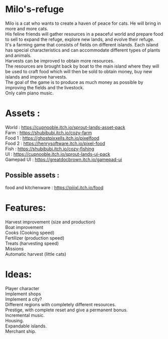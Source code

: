 # Milo's-refuge

Milo is a cat who wants to create a haven of peace for cats. He will bring in more and more cats.  
His feline friends will gather resources in a peaceful world and prepare food to sell to expand the refuge, explore new lands, and evolve their refuge.  
It's a farming game that consists of fields on different islands. Each island has special characteristics and can accommodate different types of plants and animals.   
Harvests can be improved to obtain more resources.  
The resources are brought back by boat to the main island where they will be used to craft food which will then be sold to obtain money, buy new islands and improve harvests.  
The goal of the game is to produce as much money as possible by improving the fields and the livestock.  
Only calm piano music.  

# Assets :

World : https://cupnooble.itch.io/sprout-lands-asset-pack  
Farm : https://shubibubi.itch.io/cozy-farm  
Food 1 : https://ghostpixxells.itch.io/pixelfood  
Food 2 : https://henrysoftware.itch.io/pixel-food  
Fish : https://shubibubi.itch.io/cozy-fishing  
UI : https://cupnooble.itch.io/sprout-lands-ui-pack  
Gamepad UI : https://greatdocbrown.itch.io/gamepad-ui  

## Possible assets :

food and kitchenware : https://piiixl.itch.io/food

# Features:  

Harvest improvement (size and production)   
Boat improvement  
Cooks (Cooking speed)   
Fertilizer (production speed)   
Treats (harvesting speed)  
Missions  
Automatic harvest (little cats)  

# Ideas:   

Player character  
Implement shops  
Implement a city?  
Different regions with completely different resources.  
Prestige, with complete reset and give a permanent bonus.  
Incremental music.  
Housing.  
Expandable islands.  
Merchant ship. 
